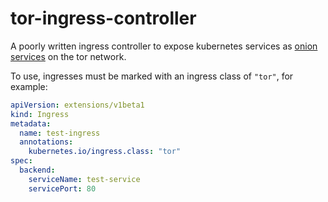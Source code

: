 tor-ingress-controller
======================

A poorly written ingress controller to expose kubernetes services as [onion
services](https://www.torproject.org/docs/onion-services) on the tor network.

To use, ingresses must be marked with an ingress class of `"tor"`, for example:

```yaml
apiVersion: extensions/v1beta1
kind: Ingress
metadata:
  name: test-ingress
  annotations:
    kubernetes.io/ingress.class: "tor"
spec:
  backend:
    serviceName: test-service
    servicePort: 80
```
